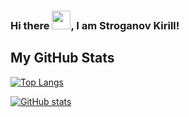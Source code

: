 ### Hi there <img src="https://raw.githubusercontent.com/MartinHeinz/MartinHeinz/master/wave.gif" width="30px">, I am Stroganov Kirill!

<!--
<p align="left">&nbsp;<img align="center" src="https://github-readme-stats.vercel.app/api?username=kiraplenkin&show_icons=true&hide_border=true&hide_title=true&include_all_commits=true" alt="kiraplenkin" /></p>
-->

## My GitHub Stats

[![Top Langs](https://github-readme-stats.vercel.app/api/top-langs/?username=kiraplenkin&theme=graywhite)](https://github.com/anuraghazra/github-readme-stats)

[![GitHub stats](https://github-readme-stats.vercel.app/api?username=kiraplenkin&theme=graywhite)](https://github.com/anuraghazra/github-readme-stats)

<!--
**kiraplenkin/kiraplenkin** is a ✨ _special_ ✨ repository because its `README.md` (this file) appears on your GitHub profile.

Here are some ideas to get you started:

- 🔭 I’m currently working on ...
- 🌱 I’m currently learning ...
- 👯 I’m looking to collaborate on ...
- 🤔 I’m looking for help with ...
- 💬 Ask me about ...
- 📫 How to reach me: ...
- 😄 Pronouns: ...
- ⚡ Fun fact: ...
-->
